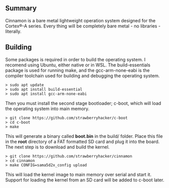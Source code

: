 ## Summary

Cinnamon is a bare metal lightweight operation system designed for the Cortex®-A series. Every thing will be completely bare metal - no libraries - literally.

## Building

Some packages is required in order to build the operating system. I recomend using Ubuntu, either native or in WSL. The build-essentials package is used for running make, and the gcc-arm-none-eabi is the compiler toolchain used for building and debugging the operating system.

```
> sudo apt update
> sudo apt install build-essential
> sudo apt install gcc-arm-none-eabi
```

Then you must install the second stage bootloader; c-boot, which will load the operating system into main memory.

```
> git clone https://github.com/strawberryhacker/c-boot
> cd c-boot
> make
```

This will generate a binary called **boot.bin** in the build/ folder. Place this file in the **root** directory of a FAT formatted SD card and plug it into the board. The next step is to download and build the kernel. 

```
> git clone https://github.com/strawberryhacker/cinnamon
> cd cinnamon
> make CONFIG=sama5d2x_config upload
```

This will load the kernel image to main memory over serial and start it. Support for loading the kernel from an SD card will be added to c-boot later. 
